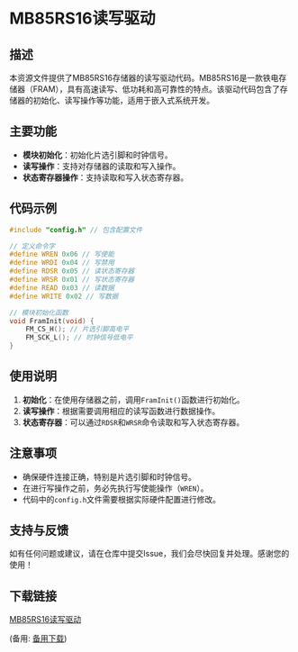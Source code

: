 # MB85RS16读写驱动

## 描述

本资源文件提供了MB85RS16存储器的读写驱动代码。MB85RS16是一款铁电存储器（FRAM），具有高速读写、低功耗和高可靠性的特点。该驱动代码包含了存储器的初始化、读写操作等功能，适用于嵌入式系统开发。

## 主要功能

- **模块初始化**：初始化片选引脚和时钟信号。
- **读写操作**：支持对存储器的读取和写入操作。
- **状态寄存器操作**：支持读取和写入状态寄存器。

## 代码示例

```c
#include "config.h" // 包含配置文件

// 定义命令字
#define WREN 0x06 // 写使能
#define WRDI 0x04 // 写禁用
#define RDSR 0x05 // 读状态寄存器
#define WRSR 0x01 // 写状态寄存器
#define READ 0x03 // 读数据
#define WRITE 0x02 // 写数据

// 模块初始化函数
void FramInit(void) {
    FM_CS_H(); // 片选引脚高电平
    FM_SCK_L(); // 时钟信号低电平
}
```

## 使用说明

1. **初始化**：在使用存储器之前，调用`FramInit()`函数进行初始化。
2. **读写操作**：根据需要调用相应的读写函数进行数据操作。
3. **状态寄存器**：可以通过`RDSR`和`WRSR`命令读取和写入状态寄存器。

## 注意事项

- 确保硬件连接正确，特别是片选引脚和时钟信号。
- 在进行写操作之前，务必先执行写使能操作（`WREN`）。
- 代码中的`config.h`文件需要根据实际硬件配置进行修改。

## 支持与反馈

如有任何问题或建议，请在仓库中提交Issue，我们会尽快回复并处理。感谢您的使用！

## 下载链接
[MB85RS16读写驱动](https://pan.quark.cn/s/7deb18732ad0) 

(备用: [备用下载](https://pan.baidu.com/s/1l8tpIUmS1YKfYFhJK9CXSg?pwd=1234))
